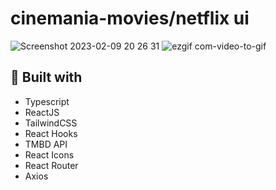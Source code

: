 # cinemania-movies/netflix ui
![Screenshot 2023-02-09 20 26 31](https://user-images.githubusercontent.com/107273888/217918647-c52b31f1-a7be-4edb-a1e2-d6eba1305442.png)
![ezgif com-video-to-gif](https://user-images.githubusercontent.com/107273888/217930795-7307c742-debf-4a0e-9f6b-46f0b9926096.gif)


## 🚀 Built with
- Typescript
- ReactJS
- TailwindCSS
- React Hooks
- TMBD API
- React Icons
- React Router
- Axios
